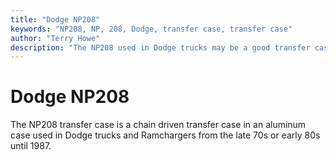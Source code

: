 ```yaml
---
title: "Dodge NP208"
keywords: "NP208, NP, 208, Dodge, transfer case, transfer case"
author: "Terry Howe"
description: "The NP208 used in Dodge trucks may be a good transfer case to swap into your Jeep vehicle.  Parts from it also might be useful on a Jeep NP231."
---
```

# Dodge NP208

The NP208 transfer case is a chain driven transfer case in an aluminum case used in Dodge trucks and Ramchargers from the late 70s or early 80s until 1987.